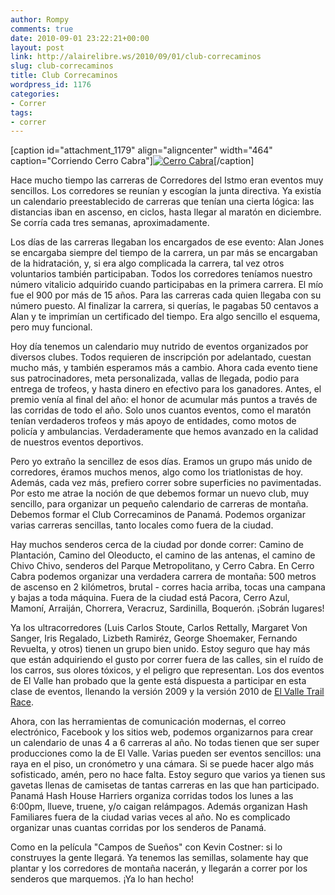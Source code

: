 ```yaml
---
author: Rompy
comments: true
date: 2010-09-01 23:22:21+00:00
layout: post
link: http://alairelibre.ws/2010/09/01/club-correcaminos
slug: club-correcaminos
title: Club Correcaminos
wordpress_id: 1176
categories:
- Correr
tags:
- correr
---
```


[caption id="attachment_1179" align="aligncenter" width="464" caption="Corriendo Cerro Cabra"][![Cerro Cabra](http://alairelibre.ws/wp-content/uploads/2010/09/P3071132-1024x768.jpg)](http://alairelibre.ws/wp-content/uploads/2010/09/P3071132.jpg)[/caption]


Hace mucho tiempo las carreras de Corredores del Istmo eran eventos muy sencillos. Los corredores se reunían y escogían la junta directiva. Ya existía un calendario preestablecido de carreras que tenían una cierta lógica: las distancias iban en ascenso, en ciclos, hasta llegar al maratón en diciembre. Se corría cada tres semanas, aproximadamente.




Los días de las carreras llegaban los encargados de ese evento: Alan Jones se encargaba siempre del tiempo de la carrera, un par más se encargaban de la hidratación, y, si era algo complicada la carrera, tal vez otros voluntarios también participaban. Todos los corredores teníamos nuestro número vitalicio adquirido cuando participabas en la primera carrera. El mío fue el 900 por más de 15 años. Para las carreras cada quien llegaba con su número puesto. Al finalizar la carrera, si querías, le pagabas 50 centavos a Alan y te imprimían un certificado del tiempo. Era algo sencillo el esquema, pero muy funcional.




Hoy día tenemos un calendario muy nutrido de eventos organizados por diversos clubes. Todos requieren de inscripción por adelantado, cuestan mucho más, y también esperamos más a cambio. Ahora cada evento tiene sus patrocinadores, meta personalizada, vallas de llegada, podio para entrega de trofeos, y hasta dinero en efectivo para los ganadores. Antes, el premio venía al final del año: el honor de acumular más puntos a través de las corridas de todo el año. Solo unos cuantos eventos, como el maratón tenían verdaderos trofeos y más apoyo de entidades, como motos de policía y ambulancias. Verdaderamente que hemos avanzado en la calidad de nuestros eventos deportivos.




Pero yo extraño la sencillez de esos días. Eramos un grupo más unido de corredores, éramos muchos menos, algo como los triatlonistas de hoy. Además, cada vez más, prefiero correr sobre superficies no pavimentadas. Por esto me atrae la noción de que debemos formar un nuevo club, muy sencillo, para organizar un pequeño calendario de carreras de montaña. Debemos formar el Club Correcaminos de Panamá. Podemos organizar varias carreras sencillas, tanto locales como fuera de la ciudad.




Hay muchos senderos cerca de la ciudad por donde correr: Camino de Plantación, Camino del Oleoducto, el camino de las antenas, el camino de Chivo Chivo, senderos del Parque Metropolitano, y Cerro Cabra. En Cerro Cabra podemos organizar una verdadera carrera de montaña: 500 metros de ascenso en 2 kilómetros, brutal - corres hacia arriba, tocas una campana y bajas a toda máquina. Fuera de la ciudad está Pacora, Cerro Azul, Mamoní, Arraiján, Chorrera, Veracruz, Sardinilla, Boquerón. ¡Sobrán lugares!




Ya los ultracorredores (Luis Carlos Stoute, Carlos Rettally, Margaret Von Sanger, Iris Regalado, Lizbeth Ramiréz, George Shoemaker, Fernando Revuelta, y otros) tienen un grupo bien unido. Estoy seguro que hay más que están adquiriendo el gusto por correr fuera de las calles, sin el ruído de los carros, sus olores tóxicos, y el peligro que representan. Los dos eventos de El Valle han probado que la gente está dispuesta a participar en esta clase de eventos, llenando la versión 2009 y la versión 2010 de [El Valle Trail Race](http://elvalletrailrace.org/).




Ahora, con las herramientas de comunicación modernas, el correo electrónico, Facebook y los sitios web, podemos organizarnos para crear un calendario de unas 4 a 6 carreras al año. No todas tienen que ser super producciones como la de El Valle. Varias pueden ser eventos sencillos: una raya en el piso, un cronómetro y una cámara. Si se puede hacer algo más sofisticado, amén, pero no hace falta. Estoy seguro que varios ya tienen sus gavetas llenas de camisetas de tantas carreras en las que han participado. Panamá Hash House Harriers organiza corridas todos los lunes a las 6:00pm, llueve, truene, y/o caigan relámpagos. Además organizan Hash Familiares fuera de la ciudad varias veces al año. No es complicado organizar unas cuantas corridas por los senderos de Panamá.




Como en la película "Campos de Sueños" con Kevin Costner: si lo construyes la gente llegará. Ya tenemos las semillas, solamente hay que plantar y los corredores de montaña nacerán, y llegarán a correr por los senderos que marquemos. ¡Ya lo han hecho!
